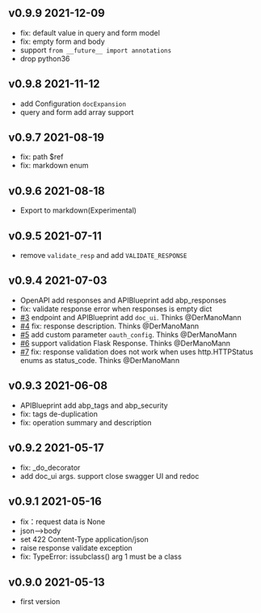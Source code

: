 ## v0.9.9 2021-12-09

- fix: default value in query and form model
- fix: empty form and body
- support `from __future__ import annotations`
- drop python36

## v0.9.8 2021-11-12

- add Configuration `docExpansion`
- query and form add array support

## v0.9.7 2021-08-19

- fix: path $ref
- fix: markdown enum

## v0.9.6 2021-08-18

- Export to markdown(Experimental)

## v0.9.5 2021-07-11

- remove `validate_resp` and add `VALIDATE_RESPONSE`

## v0.9.4 2021-07-03

- OpenAPI add responses and APIBlueprint add abp_responses
- fix: validate response error when responses is empty dict
- [#3](https://github.com/luolingchun/flask-openapi3/issues/3) endpoint and APIBlueprint add `doc_ui`. Thinks @DerManoMann 
- [#4](https://github.com/luolingchun/flask-openapi3/issues/4) fix: response description. Thinks @DerManoMann 
- [#5](https://github.com/luolingchun/flask-openapi3/issues/5) add custom parameter `oauth_config`. Thinks @DerManoMann 
- [#6](https://github.com/luolingchun/flask-openapi3/issues/6) support validation Flask Response. Thinks @DerManoMann 
- [#7](https://github.com/luolingchun/flask-openapi3/issues/7) fix: response validation does not work when uses http.HTTPStatus enums as status_code. Thinks @DerManoMann 

## v0.9.3 2021-06-08

- APIBlueprint add abp_tags and abp_security
- fix: tags de-duplication
- fix: operation summary and description

## v0.9.2 2021-05-17

- fix: _do_decorator
- add doc_ui args. support close swagger UI and redoc

## v0.9.1 2021-05-16

- fix：request data is None 
- json-->body
- set 422 Content-Type application/json
- raise response validate exception
- fix: TypeError: issubclass() arg 1 must be a class

## v0.9.0 2021-05-13

- first version
